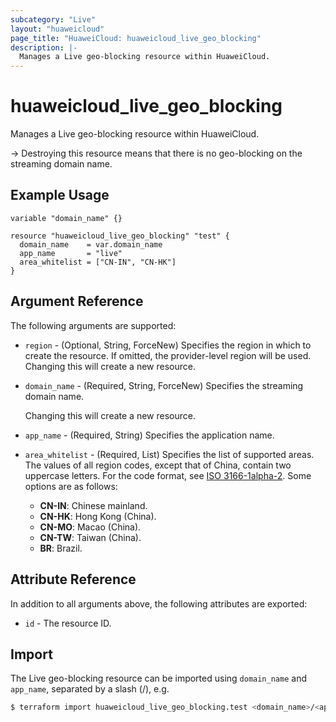 ```yaml
---
subcategory: "Live"
layout: "huaweicloud"
page_title: "HuaweiCloud: huaweicloud_live_geo_blocking"
description: |-
  Manages a Live geo-blocking resource within HuaweiCloud.
---
```


# huaweicloud_live_geo_blocking

Manages a Live geo-blocking resource within HuaweiCloud.

-> Destroying this resource means that there is no geo-blocking on the streaming domain name.

## Example Usage

```hcl
variable "domain_name" {}

resource "huaweicloud_live_geo_blocking" "test" {
  domain_name    = var.domain_name
  app_name       = "live"
  area_whitelist = ["CN-IN", "CN-HK"]
}
```

## Argument Reference

The following arguments are supported:

* `region` - (Optional, String, ForceNew) Specifies the region in which to create the resource.
  If omitted, the provider-level region will be used. Changing this will create a new resource.

* `domain_name` - (Required, String, ForceNew) Specifies the streaming domain name.

  Changing this will create a new resource.

* `app_name` - (Required, String) Specifies the application name.

* `area_whitelist` - (Required, List) Specifies the list of supported areas.
  The values of all region codes, except that of China, contain two uppercase letters.
  For the code format, see [ISO 3166-1alpha-2](https://www.iso.org/obp/ui/#search/code/).
  Some options are as follows:
  + **CN-IN**: Chinese mainland.
  + **CN-HK**: Hong Kong (China).
  + **CN-MO**: Macao (China).
  + **CN-TW**: Taiwan (China).
  + **BR**: Brazil.

## Attribute Reference

In addition to all arguments above, the following attributes are exported:

* `id` - The resource ID.

## Import

The Live geo-blocking resource can be imported using `domain_name` and `app_name`, separated by a slash (/), e.g.

```bash
$ terraform import huaweicloud_live_geo_blocking.test <domain_name>/<app_name>
```
